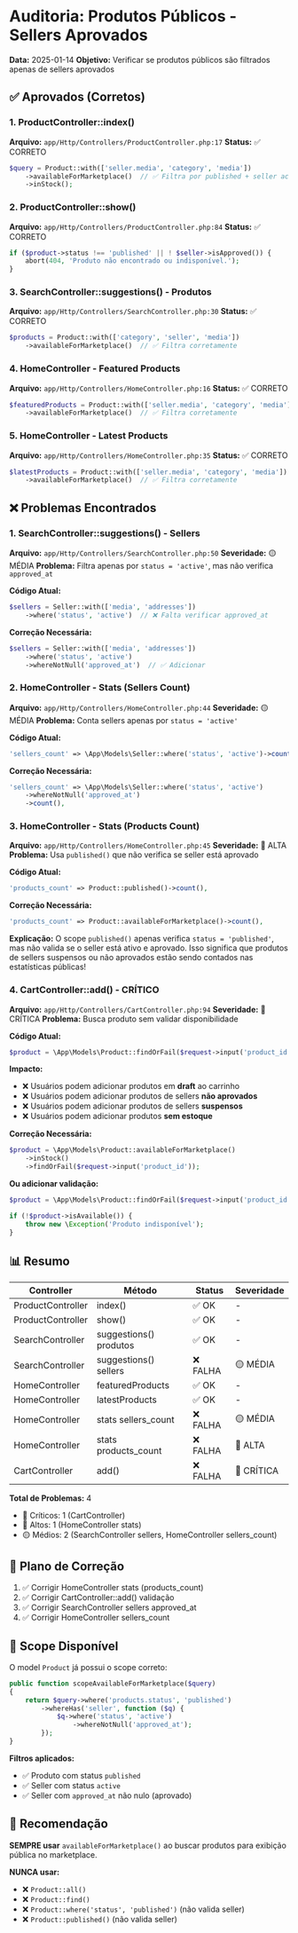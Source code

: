 # Auditoria: Produtos Públicos - Sellers Aprovados

**Data:** 2025-01-14
**Objetivo:** Verificar se produtos públicos são filtrados apenas de sellers aprovados

## ✅ Aprovados (Corretos)

### 1. ProductController::index()
**Arquivo:** `app/Http/Controllers/ProductController.php:17`
**Status:** ✅ CORRETO
```php
$query = Product::with(['seller.media', 'category', 'media'])
    ->availableForMarketplace()  // ✅ Filtra por published + seller active + approved_at
    ->inStock();
```

### 2. ProductController::show()
**Arquivo:** `app/Http/Controllers/ProductController.php:84`
**Status:** ✅ CORRETO
```php
if ($product->status !== 'published' || ! $seller->isApproved()) {
    abort(404, 'Produto não encontrado ou indisponível.');
}
```

### 3. SearchController::suggestions() - Produtos
**Arquivo:** `app/Http/Controllers/SearchController.php:30`
**Status:** ✅ CORRETO
```php
$products = Product::with(['category', 'seller', 'media'])
    ->availableForMarketplace()  // ✅ Filtra corretamente
```

### 4. HomeController - Featured Products
**Arquivo:** `app/Http/Controllers/HomeController.php:16`
**Status:** ✅ CORRETO
```php
$featuredProducts = Product::with(['seller.media', 'category', 'media'])
    ->availableForMarketplace()  // ✅ Filtra corretamente
```

### 5. HomeController - Latest Products
**Arquivo:** `app/Http/Controllers/HomeController.php:35`
**Status:** ✅ CORRETO
```php
$latestProducts = Product::with(['seller.media', 'category', 'media'])
    ->availableForMarketplace()  // ✅ Filtra corretamente
```

## ❌ Problemas Encontrados

### 1. SearchController::suggestions() - Sellers
**Arquivo:** `app/Http/Controllers/SearchController.php:50`
**Severidade:** 🟡 MÉDIA
**Problema:** Filtra apenas por `status = 'active'`, mas não verifica `approved_at`

**Código Atual:**
```php
$sellers = Seller::with(['media', 'addresses'])
    ->where('status', 'active')  // ❌ Falta verificar approved_at
```

**Correção Necessária:**
```php
$sellers = Seller::with(['media', 'addresses'])
    ->where('status', 'active')
    ->whereNotNull('approved_at')  // ✅ Adicionar
```

### 2. HomeController - Stats (Sellers Count)
**Arquivo:** `app/Http/Controllers/HomeController.php:44`
**Severidade:** 🟡 MÉDIA
**Problema:** Conta sellers apenas por `status = 'active'`

**Código Atual:**
```php
'sellers_count' => \App\Models\Seller::where('status', 'active')->count(),
```

**Correção Necessária:**
```php
'sellers_count' => \App\Models\Seller::where('status', 'active')
    ->whereNotNull('approved_at')
    ->count(),
```

### 3. HomeController - Stats (Products Count)
**Arquivo:** `app/Http/Controllers/HomeController.php:45`
**Severidade:** 🔴 ALTA
**Problema:** Usa `published()` que não verifica se seller está aprovado

**Código Atual:**
```php
'products_count' => Product::published()->count(),
```

**Correção Necessária:**
```php
'products_count' => Product::availableForMarketplace()->count(),
```

**Explicação:** O scope `published()` apenas verifica `status = 'published'`, mas não valida se o seller está ativo e aprovado. Isso significa que produtos de sellers suspensos ou não aprovados estão sendo contados nas estatísticas públicas!

### 4. CartController::add() - CRÍTICO
**Arquivo:** `app/Http/Controllers/CartController.php:94`
**Severidade:** 🔴 CRÍTICA
**Problema:** Busca produto sem validar disponibilidade

**Código Atual:**
```php
$product = \App\Models\Product::findOrFail($request->input('product_id'));
```

**Impacto:**
- ❌ Usuários podem adicionar produtos em **draft** ao carrinho
- ❌ Usuários podem adicionar produtos de sellers **não aprovados**
- ❌ Usuários podem adicionar produtos de sellers **suspensos**
- ❌ Usuários podem adicionar produtos **sem estoque**

**Correção Necessária:**
```php
$product = \App\Models\Product::availableForMarketplace()
    ->inStock()
    ->findOrFail($request->input('product_id'));
```

**Ou adicionar validação:**
```php
$product = \App\Models\Product::findOrFail($request->input('product_id'));

if (!$product->isAvailable()) {
    throw new \Exception('Produto indisponível');
}
```

## 📊 Resumo

| Controller | Método | Status | Severidade |
|------------|--------|--------|-----------|
| ProductController | index() | ✅ OK | - |
| ProductController | show() | ✅ OK | - |
| SearchController | suggestions() produtos | ✅ OK | - |
| SearchController | suggestions() sellers | ❌ FALHA | 🟡 MÉDIA |
| HomeController | featuredProducts | ✅ OK | - |
| HomeController | latestProducts | ✅ OK | - |
| HomeController | stats sellers_count | ❌ FALHA | 🟡 MÉDIA |
| HomeController | stats products_count | ❌ FALHA | 🔴 ALTA |
| CartController | add() | ❌ FALHA | 🔴 CRÍTICA |

**Total de Problemas:** 4
- 🔴 Críticos: 1 (CartController)
- 🔴 Altos: 1 (HomeController stats)
- 🟡 Médios: 2 (SearchController sellers, HomeController sellers_count)

## 🔧 Plano de Correção

1. ✅ Corrigir HomeController stats (products_count)
2. ✅ Corrigir CartController::add() validação
3. ✅ Corrigir SearchController sellers approved_at
4. ✅ Corrigir HomeController sellers_count

## 📝 Scope Disponível

O model `Product` já possui o scope correto:

```php
public function scopeAvailableForMarketplace($query)
{
    return $query->where('products.status', 'published')
        ->whereHas('seller', function ($q) {
            $q->where('status', 'active')
                ->whereNotNull('approved_at');
        });
}
```

**Filtros aplicados:**
- ✅ Produto com status `published`
- ✅ Seller com status `active`
- ✅ Seller com `approved_at` não nulo (aprovado)

## 🎯 Recomendação

**SEMPRE usar** `availableForMarketplace()` ao buscar produtos para exibição pública no marketplace.

**NUNCA usar:**
- ❌ `Product::all()`
- ❌ `Product::find()`
- ❌ `Product::where('status', 'published')` (não valida seller)
- ❌ `Product::published()` (não valida seller)
